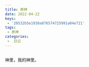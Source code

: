 ```yaml
---
title: 原神
date: 2022-04-22
keys:
 - '20532b5e1938a876574725991a04e721'
tags:
 - 原神
categories:
 -  日记
---
```


<img src="https://asushiny.oss-cn-guangzhou.aliyuncs.com/images/diary/ayaka.jpg" alt class="medium-zoom-image">

神里，我的神里。